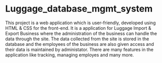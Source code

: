 # Luggage_database_mgmt_system
This project is a web application which is user-friendly, developed using HTML & CSS for the front-end. 
It is a application for Luggage Import & Export Business where the administration of the business can handle the data through the site. 
The data collected from the site is stored in the database and the employees of the business are also given access and their data is maintained by administator.
There are many features in the application like tracking, managing employes and many more.
